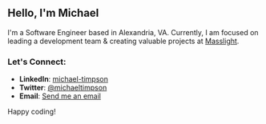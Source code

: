 ## Hello, I'm Michael

I'm a Software Engineer based in Alexandria, VA. Currently, I am focused on leading a development team & creating valuable projects at [Masslight](https://www.masslight.com/).

### Let's Connect:
- **LinkedIn**: [michael-timpson](https://www.linkedin.com/in/michael-timpson/)
- **Twitter**: [@michaeltimpson](https://twitter.com/MichaelTimpson)
- **Email**: [Send me an email](mailto:mdtimpson@gmail.com)

Happy coding!
